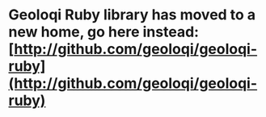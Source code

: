 # Geoloqi Ruby library has moved to a new home, go here instead: [http://github.com/geoloqi/geoloqi-ruby](http://github.com/geoloqi/geoloqi-ruby) #